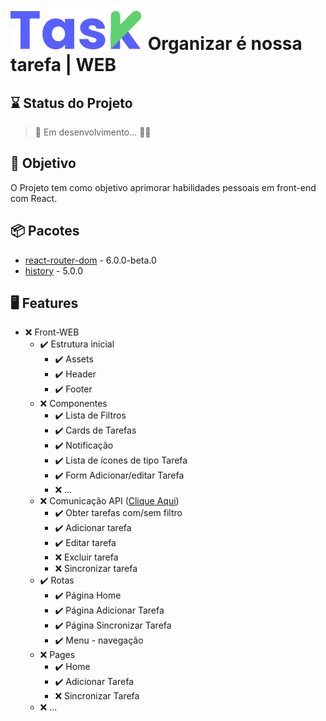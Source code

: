 # ![Logo Task](https://raw.githubusercontent.com/rafaelbatistaroque/projeto-task-web-reactjs/8e23a3285378b77fbd2d97451f5ede29ec3274ab/src/App/Assets/Logo.svg) Organizar é nossa tarefa | WEB


## ⌛ Status do Projeto

> 🚧 Em desenvolvimento... 👷🏼

## 🎯  Objetivo

O Projeto tem como objetivo aprimorar habilidades pessoais em front-end com React.

## 📦 Pacotes

- [react-router-dom](https://reactrouter.com/web/guides/quick-start) - 6.0.0-beta.0
- [history](https://reactrouter.com/web/api/history) - 5.0.0

## 🖥️ Features

- ❌ Front-WEB
  - ✔️ Estrutura inicial
    - ✔️ Assets
    - ✔️ Header
    - ✔️ Footer
  - ❌ Componentes
    - ✔️ Lista de Filtros
    - ✔️ Cards de Tarefas
    - ✔️ Notificação
    - ✔️ Lista de ícones de tipo Tarefa 
    - ✔️ Form Adicionar/editar Tarefa
    - ❌ ...
  - ❌ Comunicação API ([Clique Aqui](https://github.com/rafaelbatistaroque/projeto_api_task))
    - ✔️ Obter tarefas com/sem filtro
    - ✔️ Adicionar tarefa
    - ✔️ Editar tarefa
    - ❌ Excluir tarefa
    - ❌ Sincronizar tarefa
  - ✔️ Rotas
    - ✔️ Página Home
    - ✔️ Página Adicionar Tarefa
    - ✔️ Página Sincronizar Tarefa
    - ✔️ Menu - navegação
  - ❌ Pages
    - ✔️ Home
    - ✔️ Adicionar Tarefa
    - ❌ Sincronizar Tarefa
  - ❌ ...